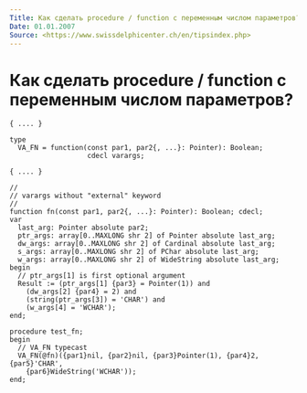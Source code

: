 ```yaml
---
Title: Как сделать procedure / function с переменным числом параметров?
Date: 01.01.2007
Source: <https://www.swissdelphicenter.ch/en/tipsindex.php>
---
```



Как сделать procedure / function с переменным числом параметров?
================================================================

    { .... }
     
    type
      VA_FN = function(const par1, par2{, ...}: Pointer): Boolean;
                       cdecl varargs;
     
    { .... }
     
    //
    // varargs without "external" keyword
    //
    function fn(const par1, par2{, ...}: Pointer): Boolean; cdecl;
    var
      last_arg: Pointer absolute par2;
      ptr_args: array[0..MAXLONG shr 2] of Pointer absolute last_arg;
      dw_args: array[0..MAXLONG shr 2] of Cardinal absolute last_arg;
      s_args: array[0..MAXLONG shr 2] of PChar absolute last_arg;
      w_args: array[0..MAXLONG shr 2] of WideString absolute last_arg;
    begin
      // ptr_args[1] is first optional argument
      Result := (ptr_args[1] {par3} = Pointer(1)) and
        (dw_args[2] {par4} = 2) and
        (string(ptr_args[3]) = 'CHAR') and
        (w_args[4] = 'WCHAR');
    end;
     
    procedure test_fn;
    begin
      // VA_FN typecast
      VA_FN(@fn)({par1}nil, {par2}nil, {par3}Pointer(1), {par4}2, {par5}'CHAR',
        {par6}WideString('WCHAR'));
    end;

